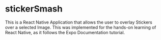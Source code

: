 # stickerSmash
This is a React Native Application that allows the user to overlay Stickers over a selected Image. This was implemented for the hands-on learning of React Native, as it follows the Expo Documentation tutorial.
